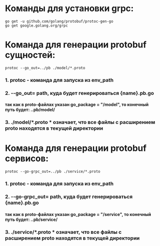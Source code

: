 # Команды для установки grpc:
    go get -u github.com/golang/protobuf/protoc-gen-go
    go get google.golang.org/grpc

# Команда для генерации protobuf сущностей:
    protoc --go_out=../pb ./model/*.proto  

### 1. protoc - команда для запуска из env_path
### 2. --go_out= path, куда будет генерироваться {name}.pb.go
#### так как в proto-файлах указан go_package = "/model", то конечный путь будет: ..pb/model/
### 3. ./model/*.proto  * означает, что все файлы с расширением proto находятся в текущей директории

# Команда для генерации protobuf сервисов:
    protoc --go-grpc_out=../pb ./service/*.proto  

### 1. protoc - команда для запуска из env_path
### 2. --go-grpc_out= path, куда будет генерироваться {name}.pb.go
#### так как в proto-файлах указан go_package = "/service", то конечный путь будет: ..pb/service/
### 3. ./service/*.proto  * означает, что все файлы с расширением proto находятся в текущей директории